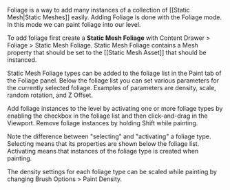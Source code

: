 Foliage is a way to add many instances of a collection of [[Static Mesh|Static Meshes]] easily.
Adding Foliage is done with the Foliage mode.
In this mode we can paint foliage into our level.

To add foliage first create a **Static Mesh Foliage** with Content Drawer > Foliage > Static Mesh Foliage.
Static Mesh Foliage contains a Mesh property that should be set to the [[Static Mesh Asset]] that should be instanced.

Static Mesh Foliage types can be added to the foliage list in the Paint tab of the Foliage panel.
Below the foliage list you can set various parameters for the currently selected foliage.
Examples of parameters are density, scale, random rotation, and Z Offset.

Add foliage instances to the level by activating one or more foliage types by enabling the checkbox in the foliage list and then click-and-drag in the Viewport.
Remove foliage instances by holding Shift while painting.

Note the difference between "selecting" and "activating" a foliage type.
Selecting means that its properties are shown below the foliage list.
Activating means that instances of the foliage type is created when painting.

The density settings for each foliage type can be scaled while painting by changing Brush Options > Paint Density.
